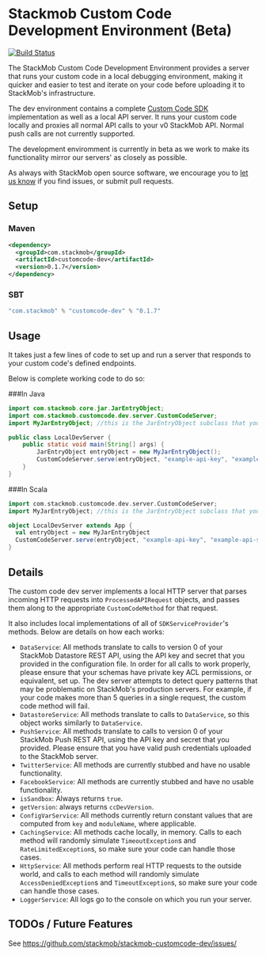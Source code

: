 # Stackmob Custom Code Development Environment (Beta)

[![Build Status](https://travis-ci.org/stackmob/stackmob-customcode-dev.png?branch=master)](https://travis-ci.org/stackmob/stackmob-customcode-dev)

The StackMob Custom Code Development Environment provides a server that runs your custom code in a local debugging environment, making it quicker and easier to test and iterate on your code before uploading it to StackMob's infrastructure.

The dev environment contains a complete [Custom Code SDK](https://github.com/stackmob/stackmob-customcode-sdk) implementation as well as a local API server. It runs your custom code locally and proxies all normal API calls to your v0 StackMob API. Normal push calls are not currently supported.

The development enviromment is currently in beta as we work to make its functionality mirror our servers' as closely as possible.

As always with StackMob open source software, we encourage you to [let us know](https://github.com/stackmob/stackmob-customcode-dev/issues) if you find issues, or submit pull requests.

## Setup

### Maven

```xml
<dependency>
  <groupId>com.stackmob</groupId>
  <artifactId>customcode-dev</artifactId>
  <version>0.1.7</version>
</dependency>
```

### SBT

```scala
"com.stackmob" % "customcode-dev" % "0.1.7"
```

## Usage

It takes just a few lines of code to set up and run a server that responds to your custom code's defined endpoints.

Below is complete working code to do so:

###In Java

```java
import com.stackmob.core.jar.JarEntryObject;
import com.stackmob.customcode.dev.server.CustomCodeServer;
import MyJarEntryObject; //this is the JarEntryObject subclass that you've created

public class LocalDevServer {
    public static void main(String[] args) {
        JarEntryObject entryObject = new MyJarEntryObject();
        CustomCodeServer.serve(entryObject, "example-api-key", "example-api-secret", 8080);
    }
}
```

###In Scala

```scala
import com.stackmob.customcode.dev.server.CustomCodeServer;
import MyJarEntryObject; //this is the JarEntryObject subclass that you've created

object LocalDevServer extends App {
  val entryObject = new MyJarEntryObject
  CustomCodeServer.serve(entryObject, "example-api-key", "example-api-secret", 8080)
}
```

## Details

The custom code dev server implements a local HTTP server that parses incoming HTTP requests into `ProcessedAPIRequest` objects, and passes them along to the appropriate `CustomCodeMethod` for that request.

It also includes local implementations of all of `SDKServiceProvider`'s methods. Below are details on how each works:

* `DataService`: All methods translate to calls to version 0 of your StackMob Datastore REST API, using the API key and secret that you provided in the configuration file. In order for all calls to work properly, please ensure that your schemas have private key ACL permissions, or equivalent, set up. The dev server attempts to detect query patterns that may be problematic on StackMob's production servers. For example, if your code makes more than 5 queries in a single request, the custom code method will fail.
* `DatastoreService`: All methods translate to calls to `DataService`, so this object works similarly to `DataService`.
* `PushService`: All methods translate to calls to version 0 of your StackMob Push REST API, using the API key and secret that you provided. Please ensure that you have valid push credentials uploaded to the StackMob server.
* `TwitterService`: All methods are currently stubbed and have no usable functionality.
* `FacebookService`: All methods are currently stubbed and have no usable functionality.
* `isSandbox`: Always returns `true`.
* `getVersion`: always returns `ccDevVersion`.
* `ConfigVarService`: All methods currently return constant values that are computed from `key` and `moduleName`, where applicable.
* `CachingService`: All methods cache locally, in memory. Calls to each method will randomly simulate `TimeoutException`s and `RateLimitedException`s, so make sure your code can handle those cases.
* `HttpService`: All methods perform real HTTP requests to the outside world, and calls to each method will randomly simulate `AccessDeniedException`s and `TimeoutException`s, so make sure your code can handle those cases.
* `LoggerService`: All logs go to the console on which you run your server.

## TODOs / Future Features

See https://github.com/stackmob/stackmob-customcode-dev/issues/
